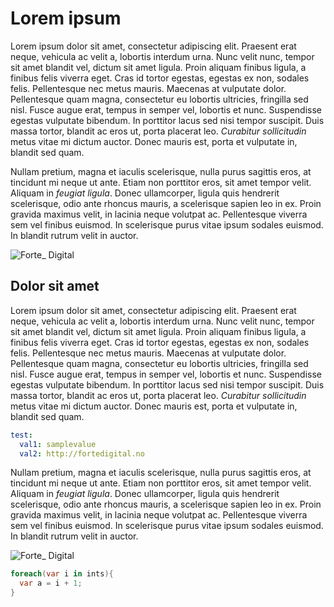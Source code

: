 # Lorem ipsum

Lorem ipsum dolor sit amet, consectetur adipiscing elit. Praesent erat neque, vehicula ac velit a, lobortis interdum urna. Nunc velit nunc, tempor sit amet blandit vel, dictum sit amet ligula. Proin aliquam finibus ligula, a finibus felis viverra eget. Cras id tortor egestas, egestas ex non, sodales felis. Pellentesque nec metus mauris. Maecenas at vulputate dolor. Pellentesque quam magna, consectetur eu lobortis ultricies, fringilla sed nisl. Fusce augue erat, tempus in semper vel, lobortis et nunc. Suspendisse egestas vulputate bibendum. In porttitor lacus sed nisi tempor suscipit. Duis massa tortor, blandit ac eros ut, porta placerat leo. *Curabitur sollicitudin* metus vitae mi dictum auctor. Donec mauris est, porta et vulputate in, blandit sed quam.

Nullam pretium, magna et iaculis scelerisque, nulla purus sagittis eros, at tincidunt mi neque ut ante. Etiam non porttitor eros, sit amet tempor velit. Aliquam in _feugiat ligula_. Donec ullamcorper, ligula quis hendrerit scelerisque, odio ante rhoncus mauris, a scelerisque sapien leo in ex. Proin gravida maximus velit, in lacinia neque volutpat ac. Pellentesque viverra sem vel finibus euismod. In scelerisque purus vitae ipsum sodales euismod. In blandit rutrum velit in auctor.

![Forte_ Digital](img/f_.png)

## Dolor sit amet

Lorem ipsum dolor sit amet, consectetur adipiscing elit. Praesent erat neque, vehicula ac velit a, lobortis interdum urna. Nunc velit nunc, tempor sit amet blandit vel, dictum sit amet ligula. Proin aliquam finibus ligula, a finibus felis viverra eget. Cras id tortor egestas, egestas ex non, sodales felis. Pellentesque nec metus mauris. Maecenas at vulputate dolor. Pellentesque quam magna, consectetur eu lobortis ultricies, fringilla sed nisl. Fusce augue erat, tempus in semper vel, lobortis et nunc. Suspendisse egestas vulputate bibendum. In porttitor lacus sed nisi tempor suscipit. Duis massa tortor, blandit ac eros ut, porta placerat leo. *Curabitur sollicitudin* metus vitae mi dictum auctor. Donec mauris est, porta et vulputate in, blandit sed quam.

```yaml
test:
  val1: samplevalue
  val2: http://fortedigital.no
```

Nullam pretium, magna et iaculis scelerisque, nulla purus sagittis eros, at tincidunt mi neque ut ante. Etiam non porttitor eros, sit amet tempor velit. Aliquam in _feugiat ligula_. Donec ullamcorper, ligula quis hendrerit scelerisque, odio ante rhoncus mauris, a scelerisque sapien leo in ex. Proin gravida maximus velit, in lacinia neque volutpat ac. Pellentesque viverra sem vel finibus euismod. In scelerisque purus vitae ipsum sodales euismod. In blandit rutrum velit in auctor. 

![Forte_ Digital](img/f_.png)

```csharp
foreach(var i in ints){
  var a = i + 1;
}
```
